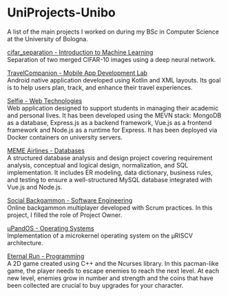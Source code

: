 # UniProjects-Unibo
A list of the main projects I worked on during my BSc in Computer Science at the University of Bologna.

[cifar_separation - Introduction to Machine Learning](https://github.com/enisb1/cifar_separation)\
Separation of two merged CIFAR-10 images using a deep neural network.

[TravelCompanion - Mobile App Development Lab](https://github.com/enisb1/TravelCompanion)\
Android native application developed using Kotlin and XML layouts. Its goal is to help users plan, track, and enhance their travel experiences.

[Selfie - Web Technologies](https://github.com/enisb1/selfie-tw)\
Web application designed to support students in managing their academic and personal lives. It has been developed using the MEVN stack: MongoDB as a database, Express.js as a backend framework, Vue.js as a frontend framework and Node.js as a runtime for Express. It has been deployed via Docker containers on university servers.

[MEME Airlines - Databases](https://github.com/enisb1/MEMEAirlines)\
A structured database analysis and design project covering requirement analysis, conceptual and logical design, normalization, and SQL implementation. It includes ER modeling, data dictionary, business rules, and testing to ensure a well-structured MySQL database integrated with Vue.js and Node.js.

[Social Backgammon - Software Engineering](https://github.com/enisb1/social-backgammon)\
Online backgammon multiplayer developed with Scrum practices. In this project, I filled the role of Project Owner.

[µPandOS - Operating Systems](https://github.com/enisb1/microPandOS)\
Implementation of a microkernel operating system on the µRISCV architecture.

[Eternal Run - Programming](https://github.com/enisb1/eternal-run)\
A 2D game created using C++ and the Ncurses library. In this pacman-like game, the player needs to escape enemies to reach the next level. At each new level, enemies grow in number and strength and the coins that have been collected are crucial to buy upgrades for your character.
